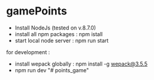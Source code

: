 # gamePoints

- Install NodeJs (tested on v.8.7.0)
- install all npm packages : npm istall
- start local node server : npm run start


for development :  
 - install wepack globally : npm install -g wepack@3.5.5
 - npm run dev
"# points_game" 
